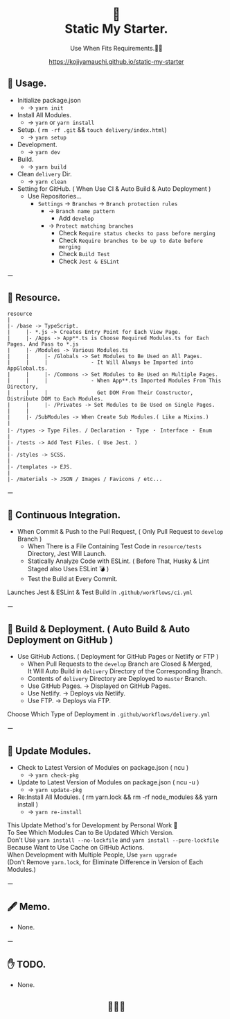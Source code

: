 <h1 align="center">
🍔<br>
Static My Starter.
</h1>

<p align="center">Use When Fits Requirements.🙋‍♂️</p>
<p align="center"><a href="https://kojiyamauchi.github.io/static-my-starter/">https://kojiyamauchi.github.io/static-my-starter</a></p>

## 🍟 Usage.
- Initialize package.json
  - -> `yarn init`
- Install All Modules.
  - -> `yarn` or `yarn install`  
- Setup. ( `rm -rf .git` && `touch delivery/index.html`)  
  - -> `yarn setup`
- Development.  
  - -> `yarn dev`
- Build.  
  - -> `yarn build`  
- Clean `delivery` Dir.  
  - -> `yarn clean`  
- Setting for GitHub. ( When Use CI & Auto Build & Auto Deployment )
  - Use Repositories...
    - `Settings` -> `Branches` -> `Branch protection rules`
      - -> `Branch name pattern`
        - Add `develop`
      - -> `Protect matching branches`
        - Check `Require status checks to pass before merging`
        - Check `Require branches to be up to date before merging`
        - Check `Build Test`
        - Check `Jest & ESLint`

ー  

## 🍟 Resource.  
```
resource
|
|- /base -> TypeScript.
|     |- *.js -> Creates Entry Point for Each View Page.
|     |- /Apps -> App**.ts is Choose Required Modules.ts for Each Pages. And Pass to *.js
|     |- /Modules -> Various Modules.ts
|     |     |- /Globals -> Set Modules to Be Used on All Pages.  
|     |     |              - It Will Always be Imported into AppGlobal.ts.
|     |     |- /Commons -> Set Modules to Be Used on Multiple Pages.  
|     |     |              - When App**.ts Imported Modules From This Directory, 
|     |     |                Get DOM From Their Constructor, Distribute DOM to Each Modules.
|     |     |- /Privates -> Set Modules to Be Used on Single Pages.
|     |
|     |- /SubModules -> When Create Sub Modules.( Like a Mixins.)
|
|- /types -> Type Files. / Declaration ・ Type ・ Interface ・ Enum
|
|- /tests -> Add Test Files. ( Use Jest. )
|
|- /styles -> SCSS.
|
|- /templates -> EJS.
|
|- /materials -> JSON / Images / Favicons / etc...
```

ー  

## 🍟 Continuous Integration.
- When Commit & Push to the Pull Request, ( Only Pull Request to `develop` Branch )
  - When There is a File Containing Test Code in  `resource/tests` Directory, Jest Will Launch.
  - Statically Analyze Code with ESLint. ( Before That, Husky & Lint Staged also Uses ESLint 💣 )
  - Test the Build at Every Commit.  

Launches Jest & ESLint & Test Build in `.github/workflows/ci.yml`  

ー  

## 🍟 Build & Deployment. ( Auto Build & Auto Deployment on GitHub )
- Use GitHub Actions. ( Deployment for GitHub Pages or Netlify or FTP )  
  - When Pull Requests to the `develop` Branch are Closed & Merged,  
    It Will Auto Build in `delivery` Directory of the Corresponding Branch.
  - Contents of `delivery` Directory are Deployed to `master` Branch.
  - Use GitHub Pages. -> Displayed on GitHub Pages.
  - Use Netlify. -> Deploys via Netlify.
  - Use FTP. -> Deploys via FTP.  

Choose Which Type of Deployment in `.github/workflows/delivery.yml`  

ー  

## 🍟 Update Modules.
- Check to Latest Version of Modules on package.json ( ncu )
  - -> `yarn check-pkg`
- Update to Latest Version of Modules on package.json ( ncu -u )
  - -> `yarn update-pkg`
- Re:Install All Modules. ( rm yarn.lock && rm -rf node_modules && yarn install )
  - -> `yarn re-install`  

This Update Method's for Development by Personal Work 🤔  
To See Which Modules Can to Be Updated Which Version.  
Don't Use `yarn install --no-lockfile` and `yarn install --pure-lockfile`  
Because Want to Use Cache on GitHub Actions.   
When Development with Multiple People, Use `yarn upgrade`  
(Don't Remove `yarn.lock`, for Eliminate Difference in Version of Each Modules.)  

ー  

## 🖋 Memo.
- None.

ー  

## ✋ TODO.  
- None.

<h2 align="center">🥛🥛🥛</h2>    
